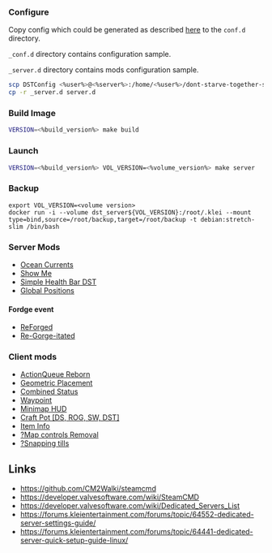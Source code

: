 ### Configure

Copy config which could be generated as described [here](https://accounts.klei.com/account/game/servers?game=DontStarveTogether) to the `conf.d` directory.

`_conf.d` directory contains configuration sample.

`_server.d` directory contains mods configuration sample.

```sh
scp DSTConfig <%user%>@<%server%>:/home/<%user%>/dont-starve-together-server/conf.d
cp -r _server.d server.d
```

### Build Image

```sh
VERSION=<%build_version%> make build
```

### Launch

```sh
VERSION=<%build_version%> VOL_VERSION=<%volume_version%> make server
```


### Backup

```
export VOL_VERSION=<volume version>
docker run -i --volume dst_server${VOL_VERSION}:/root/.klei --mount type=bind,source=/root/backup,target=/root/backup -t debian:stretch-slim /bin/bash
```


### Server Mods

- [Ocean Currents](https://steamcommunity.com/sharedfiles/filedetails/?id=2485482489)
- [Show Me](https://steamcommunity.com/sharedfiles/filedetails/?id=666155465)
- [Simple Health Bar DST](https://steamcommunity.com/sharedfiles/filedetails/?id=1207269058)
- [Global Positions](https://steamcommunity.com/sharedfiles/filedetails/?id=378160973)


#### Fordge event

- [ReForged](https://steamcommunity.com/sharedfiles/filedetails/?id=1938752683)
- [Re-Gorge-itated](https://steamcommunity.com/sharedfiles/filedetails/?id=1918927570)


### Client mods

- [ActionQueue Reborn](https://steamcommunity.com/workshop/filedetails/?id=1608191708)
- [Geometric Placement](https://steamcommunity.com/sharedfiles/filedetails/?id=351325790)
- [Combined Status](https://steamcommunity.com/sharedfiles/filedetails/?id=376333686)
- [Waypoint](https://steamcommunity.com/sharedfiles/filedetails/?id=714735102)
- [Minimap HUD](https://steamcommunity.com/sharedfiles/filedetails/?id=345692228)
- [Craft Pot [DS, ROG, SW, DST]](https://steamcommunity.com/sharedfiles/filedetails/?id=727774324)
- [Item Info](https://steamcommunity.com/sharedfiles/filedetails/?id=836583293)
- [?Map controls Removal](https://steamcommunity.com/sharedfiles/filedetails/?id=537685330)
- [?Snapping tills](https://steamcommunity.com/sharedfiles/filedetails/?id=2302837868)


## Links

- https://github.com/CM2Walki/steamcmd
- https://developer.valvesoftware.com/wiki/SteamCMD
- https://developer.valvesoftware.com/wiki/Dedicated_Servers_List
- https://forums.kleientertainment.com/forums/topic/64552-dedicated-server-settings-guide/
- https://forums.kleientertainment.com/forums/topic/64441-dedicated-server-quick-setup-guide-linux/
